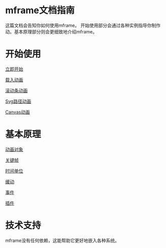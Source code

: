# mframe文档指南

这篇文档会告知你如何使用mframe。 开始使用部分会通过各种实例指导你制作动。基本原理部分则会更细致地介绍mframe。

# 开始使用

[立即开始](./getting_started/just_start.md)

[载入动画](./getting_started/spinner.md)

[滚动条动画](./getting_started/scrolling.md)

[Svg路径动画](./getting_started/svg_path.md)

[Canvas动画](./getting_started/canvas.md)

# 基本原理

[动画对象](./fundamentals/motion_ojbect.md)

[关键帧](./fundamentals/key_frame.md)

[时间单位](./fundamentals/time_unit.md)

[缓动](./fundamentals/tween.md)

[事件](./fundamentals/event.md)

[插件](./fundamentals/plugin.md)

# 技术支持

mframe没有任何依赖，这能帮助它更好地嵌入各种系统。
